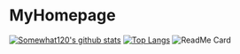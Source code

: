# MyHomepage
[![Somewhat120's github stats](https://github-readme-stats.vercel.app/api?username=Somewhat120)](https://github.com/Somewhat120/github-readme-stats)
[![Top Langs](https://github-readme-stats.vercel.app/api/top-langs/?username=Somewhat120&layout=compact)](https://github.com/Somewhat120/github-readme-stats)
![ReadMe Card](https://github-readme-stats.vercel.app/api/pin/?username=Somewhat120&repo=MyHomepage)
